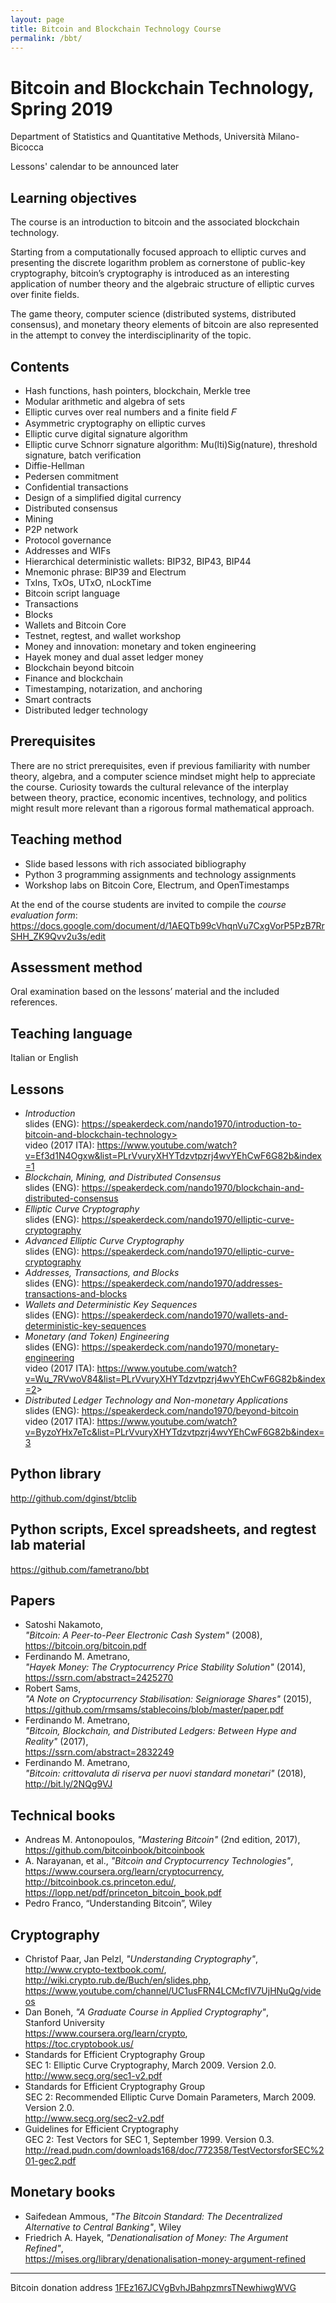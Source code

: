 ```yaml
---
layout: page
title: Bitcoin and Blockchain Technology Course
permalink: /bbt/
---
```


# Bitcoin and Blockchain Technology, Spring 2019

Department of Statistics and Quantitative Methods, Università Milano-Bicocca

Lessons' calendar to be announced later

## Learning objectives

The course is an introduction to bitcoin and the associated blockchain
technology.

Starting from a computationally focused approach to elliptic curves and
presenting the discrete logarithm problem as cornerstone of public-key
cryptography, bitcoin’s cryptography is introduced as an interesting
application of number theory and the algebraic structure of elliptic
curves over finite fields.

The game theory, computer science (distributed systems, distributed
consensus), and monetary theory elements of bitcoin are also represented
in the attempt to convey the interdisciplinarity of the topic.

## Contents

* Hash functions, hash pointers, blockchain, Merkle tree
* Modular arithmetic and algebra of sets
* Elliptic curves over real numbers and a finite field 𝐹
* Asymmetric cryptography on elliptic curves
* Elliptic curve digital signature algorithm
* Elliptic curve Schnorr signature algorithm: Mu(lti)Sig(nature),
  threshold signature, batch verification
* Diffie-Hellman
* Pedersen commitment
* Confidential transactions
* Design of a simplified digital currency
* Distributed consensus
* Mining
* P2P network
* Protocol governance
* Addresses and WIFs
* Hierarchical deterministic wallets: BIP32, BIP43, BIP44
* Mnemonic phrase: BIP39 and Electrum
* TxIns, TxOs, UTxO, nLockTime
* Bitcoin script language
* Transactions
* Blocks
* Wallets and Bitcoin Core
* Testnet, regtest, and wallet workshop
* Money and innovation: monetary and token engineering
* Hayek money and dual asset ledger money
* Blockchain beyond bitcoin
* Finance and blockchain
* Timestamping, notarization, and anchoring
* Smart contracts
* Distributed ledger technology

## Prerequisites

There are no strict prerequisites, even if previous familiarity with number
theory, algebra, and a computer science mindset might help to appreciate the
course. Curiosity towards the cultural relevance of the interplay between
theory, practice, economic incentives, technology, and politics might result
more relevant than a rigorous formal mathematical approach.

## Teaching method

* Slide based lessons with rich associated bibliography
* Python 3 programming assignments and technology assignments
* Workshop labs on Bitcoin Core, Electrum, and OpenTimestamps

At the end of the course students are invited to compile the _course evaluation form_: <https://docs.google.com/document/d/1AEQTb99cVhqnVu7CxgVorP5PzB7RrSHH_ZK9Qvv2u3s/edit>

## Assessment method

Oral examination based on the lessons’ material and the included references.

## Teaching language

Italian or English

## Lessons

* _Introduction_  
  slides (ENG): https://speakerdeck.com/nando1970/introduction-to-bitcoin-and-blockchain-technology>  
  video (2017 ITA): <https://www.youtube.com/watch?v=Ef3d1N4Ogxw&list=PLrVvuryXHYTdzvtpzrj4wvYEhCwF6G82b&index=1>
* _Blockchain, Mining, and Distributed Consensus_  
  slides (ENG): <https://speakerdeck.com/nando1970/blockchain-and-distributed-consensus>
* _Elliptic Curve Cryptography_  
  slides (ENG): <https://speakerdeck.com/nando1970/elliptic-curve-cryptography>
* _Advanced Elliptic Curve Cryptography_  
  slides (ENG): <https://speakerdeck.com/nando1970/elliptic-curve-cryptography>
* _Addresses, Transactions, and Blocks_  
  slides (ENG): <https://speakerdeck.com/nando1970/addresses-transactions-and-blocks>
* _Wallets and Deterministic Key Sequences_  
  slides (ENG): <https://speakerdeck.com/nando1970/wallets-and-deterministic-key-sequences>
* _Monetary (and Token) Engineering_  
  slides (ENG): <https://speakerdeck.com/nando1970/monetary-engineering>  
  video (2017 ITA): <https://www.youtube.com/watch?v=Wu_7RVwoV84&list=PLrVvuryXHYTdzvtpzrj4wvYEhCwF6G82b&index=2>>
* _Distributed Ledger Technology and Non-monetary Applications_  
  slides (ENG): <https://speakerdeck.com/nando1970/beyond-bitcoin>  
  video (2017 ITA): <https://www.youtube.com/watch?v=ByzoYHx7eTc&list=PLrVvuryXHYTdzvtpzrj4wvYEhCwF6G82b&index=3>

## Python library

<http://github.com/dginst/btclib>

## Python scripts, Excel spreadsheets, and regtest lab material

<https://github.com/fametrano/bbt>

## Papers

* Satoshi Nakamoto,  
  _"Bitcoin: A Peer-to-Peer Electronic Cash System"_ (2008),  
  <https://bitcoin.org/bitcoin.pdf>
* Ferdinando M. Ametrano,  
  _"Hayek Money: The Cryptocurrency Price Stability Solution"_ (2014),  
  <https://ssrn.com/abstract=2425270>
* Robert Sams,  
  _"A Note on Cryptocurrency Stabilisation: Seigniorage Shares"_ (2015),  
  <https://github.com/rmsams/stablecoins/blob/master/paper.pdf>
* Ferdinando M. Ametrano,  
  _"Bitcoin, Blockchain, and Distributed Ledgers: Between Hype and Reality"_ (2017),  
  <https://ssrn.com/abstract=2832249>
* Ferdinando M. Ametrano,  
  _"Bitcoin: crittovaluta di riserva per nuovi standard monetari"_ (2018),  
  <http://bit.ly/2NQg9VJ>

## Technical books

* Andreas M. Antonopoulos, _"Mastering Bitcoin"_ (2nd edition, 2017),  
  <https://github.com/bitcoinbook/bitcoinbook>
* A. Narayanan, et al., _"Bitcoin and Cryptocurrency Technologies"_,  
  <https://www.coursera.org/learn/cryptocurrency>,  
  <http://bitcoinbook.cs.princeton.edu/>,  
  <https://lopp.net/pdf/princeton_bitcoin_book.pdf>
* Pedro Franco, “Understanding Bitcoin”, Wiley

## Cryptography

* Christof Paar, Jan Pelzl, _"Understanding Cryptography"_,  
  <http://www.crypto-textbook.com/>,  
  <http://wiki.crypto.rub.de/Buch/en/slides.php>,  
  <https://www.youtube.com/channel/UC1usFRN4LCMcfIV7UjHNuQg/videos>
* Dan Boneh,
  _"A Graduate Course in Applied Cryptography"_,  
  Stanford University  
  <https://www.coursera.org/learn/crypto>,  
  <https://toc.cryptobook.us/>
* Standards for Efficient Cryptography Group  
  SEC 1: Elliptic Curve Cryptography, March 2009. Version 2.0.  
  <http://www.secg.org/sec1-v2.pdf>
* Standards for Efficient Cryptography Group  
  SEC 2: Recommended Elliptic Curve Domain Parameters, March 2009. Version 2.0.  
  <http://www.secg.org/sec2-v2.pdf>
* Guidelines for Efficient Cryptography  
  GEC 2: Test Vectors for SEC 1, September 1999. Version 0.3.  
  <http://read.pudn.com/downloads168/doc/772358/TestVectorsforSEC%201-gec2.pdf>

## Monetary books

* Saifedean Ammous, _"The Bitcoin Standard: The Decentralized Alternative to Central Banking"_,
  Wiley
* Friedrich A. Hayek, _"Denationalisation of Money: The Argument Refined"_,  
  <https://mises.org/library/denationalisation-money-argument-refined>

---

Bitcoin donation address [1FEz167JCVgBvhJBahpzmrsTNewhiwgWVG](bitcoin:1FEz167JCVgBvhJBahpzmrsTNewhiwgWVG)
